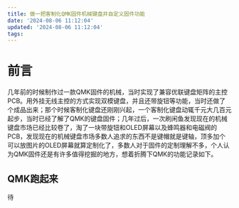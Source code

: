 ```yaml
---
title: 做一把客制化QMK固件机械键盘并自定义固件功能
date: '2024-08-06 11:12:04'
updated: '2024-08-06 11:12:04'
tags:
---
```

# 前言
几年前的时候制作过一款QMK固件的机械，当时实现了兼容优联键盘矩阵的主控PCB。用外挂无线主控的方式实现双模键盘，并且还带旋钮等功能，当时还做了个成品出来；那个时候客制化键盘还刚刚兴起，一个客制化键盘动辄千元大几百元起步，当时已经了解了QMK的键盘固件；几年过后，一次刷闲鱼发现现在的机械键盘市场已经比较卷了，淘了一块带旋钮和OLED屏幕以及蜂鸣器和电磁阀的PCB，发现现在的机械键盘市场多数人追求的东西不是键帽就是键轴，顶多加个可以放图片的OLED屏幕就算定制化了，多数人对于固件的定制理解不多，个人认为QMK固件还是有许多值得挖掘的地方，想着折腾下QMK的功能记录如下。
## QMK跑起来
待 